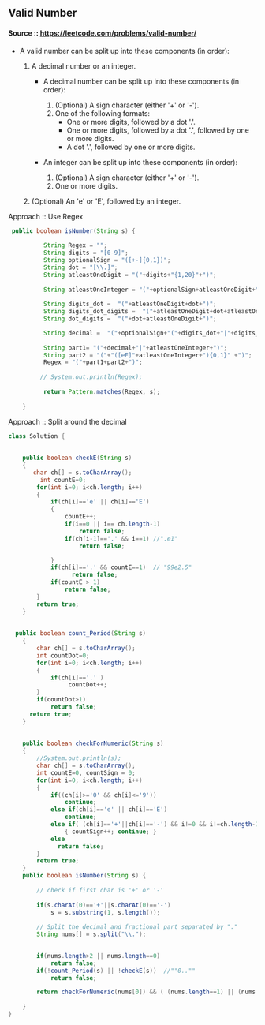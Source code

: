 ## Valid Number

#### Source :: https://leetcode.com/problems/valid-number/

* A valid number can be split up into these components (in order):
	1. A decimal number or an integer.
		* A decimal number can be split up into these components (in order):
			1. (Optional) A sign character (either '+' or '-').
			2. One of the following formats:
				* One or more digits, followed by a dot '.'.
				* One or more digits, followed by a dot '.', followed by one or more digits.
				* A dot '.', followed by one or more digits.

		* An integer can be split up into these components (in order):
			1. (Optional) A sign character (either '+' or '-').
			2. One or more digits.

	2. (Optional) An 'e' or 'E', followed by an integer.
    


Approach :: Use Regex
```java
 public boolean isNumber(String s) {  
        
          String Regex = "";
          String digits = "[0-9]";
          String optionalSign = "([+-]{0,1})";
          String dot = "[\\.]";
          String atleastOneDigit = "("+digits+"{1,20}"+")";
          
          String atleastOneInteger = "("+optionalSign+atleastOneDigit+")";
          
          String digits_dot =  "("+atleastOneDigit+dot+")";          
          String digits_dot_digits =  "("+atleastOneDigit+dot+atleastOneDigit+")";
          String dot_digits =  "("+dot+atleastOneDigit+")";

          String decimal =  "("+optionalSign+"("+digits_dot+"|"+digits_dot_digits+"|"+dot_digits+")"+")";
          
          String part1= "("+decimal+"|"+atleastOneInteger+")";          
          String part2 = "("+"([eE]"+atleastOneInteger+"){0,1}" +")";    
          Regex = "("+part1+part2+")";
          
         // System.out.println(Regex);
          
          return Pattern.matches(Regex, s);   
        
    }
```


Approach :: Split around the decimal

```java
class Solution {
    
    
    public boolean checkE(String s)
    {
       char ch[] = s.toCharArray();
         int countE=0; 
        for(int i=0; i<ch.length; i++)
        {
            if(ch[i]=='e' || ch[i]=='E')
            {
                countE++;
                if(i==0 || i== ch.length-1)
                    return false;     
                if(ch[i-1]=='.' && i==1) //".e1"
                    return false;

            }
            if(ch[i]=='.' && countE==1)  // "99e2.5"
                  return false;
            if(countE > 1)
                return false;            
        }
        return true;
    }
    
    
  public boolean count_Period(String s)
    {
        char ch[] = s.toCharArray();
        int countDot=0; 
        for(int i=0; i<ch.length; i++)
        {
            if(ch[i]=='.' )
                 countDot++;            
        }
        if(countDot>1)
            return false;     
      return true;
    }
    
    
    public boolean checkForNumeric(String s)
    {
        //System.out.println(s);
        char ch[] = s.toCharArray();
        int countE=0, countSign = 0;
        for(int i=0; i<ch.length; i++)
        {
            if((ch[i]>='0' && ch[i]<='9'))
                continue;
            else if(ch[i]=='e' || ch[i]=='E')
                continue;
            else if( (ch[i]=='+'||ch[i]=='-') && i!=0 && i!=ch.length-1 && (ch[i-1]=='e'||ch[i]=='E') && countSign < 1)
                { countSign++; continue; }             
            else 
              return false;
        }
        return true;
    }
    public boolean isNumber(String s) {
        
        // check if first char is '+' or '-'
        
        if(s.charAt(0)=='+'||s.charAt(0)=='-')
            s = s.substring(1, s.length());
        
        // Split the decimal and fractional part separated by "."
        String nums[] = s.split("\\.");  

        
        if(nums.length>2 || nums.length==0)
            return false;
        if(!count_Period(s) || !checkE(s))  //""0..""
            return false;

        return checkForNumeric(nums[0]) && ( (nums.length==1) || (nums.length==2 && checkForNumeric(nums[1])));
        
    }
}
```